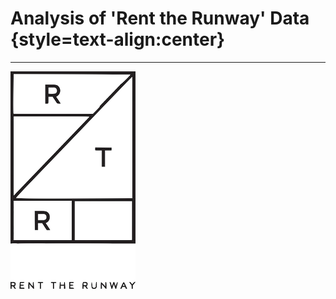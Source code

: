 # Analysis of 'Rent the Runway' Data {style=text-align:center}
***
![Rent_the_Runway_Logo.png](pictures/Rent_the_Runway_Logo.png)

